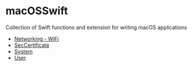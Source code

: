 # macOSSwift

Collection of Swift functions and extension for writing macOS applications

* [Networking - WiFi](https://github.com/erikberglund/macOSSwift/blob/master/macOSSwift_Networking-WiFi.md)
* [SecCertificate](https://github.com/erikberglund/macOSSwift/blob/master/macOSSwift_SecCertificate.md)
* [System](https://github.com/erikberglund/macOSSwift/blob/master/macOSSwift_System.md)
* [User](https://github.com/erikberglund/macOSSwift/blob/master/macOSSwift_User.md)
